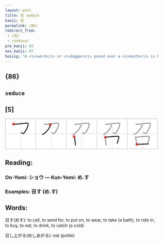 ```yaml
---
layout: post
title: 召 seduce
kanji: 召
permalink: /86/
redirect_from:
 - /召/
 - /seduce/
pre_kanji: 85
nex_kanji: 87
heisig: "A <i>sword</i> or <i>dagger</i> posed over a <i>mouth</i> is how the character for "beckoning" is written. The related but less tame key word <b>seduce</b> was chosen because it seemed to fit better with the - how shall we put it? - Freudian implications of the kanji. (Observe if you will that it is not sure whether the long slender object is <b>seducing</b> the small round one or vice versa.)"
---
```


## {86}

## `seduce`

## [5]

<div class="stroke"><img src="../images/E58FAC.png" /></div>

## Reading:

### On-Yomi: ショウ &mdash; Kun-Yomi: め.す

### Examples: 召す (め.す)

## Words:

召す(めす): to call, to send for, to put on, to wear, to take (a bath), to ride in, to buy, to eat, to drink, to catch (a cold)

召し上がる(めしあがる): eat (polite)
